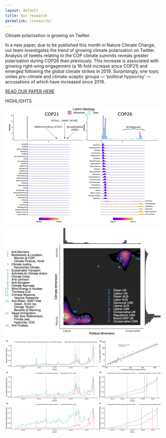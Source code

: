 ```yaml
---
layout: default
title: Our research
permalink: /research/
---
```


Climate polarisation is growing on Twitter.

In a new paper, due to be published this month in Nature Climate Change, our team investigates the trend of growing climate polarisation on Twitter.
Analysis of tweets relating to the COP climate summits reveals greater polarisation during COP26 than previously. This increase is associated with growing right-wing engagement (a 16-fold increase since COP21) and emerged following the global climate strikes in 2019. Surprisingly, one topic unites pro-climate and climate-sceptic groups — ‘political hypocrisy’ — accusations of which have increased since 2019.

<a class="center button" href="https://www.researchgate.net/profile/Max-Falkenberg-2/publication/357267721_Growing_climate_polarisation_on_social_media/links/631b60de0a70852150df982c/Growing-climate-polarisation-on-social-media.pdf" target="_blank">READ OUR PAPER HERE</a>

HIGHLIGHTS

![](/assets/graph/figure2.png)

![](/assets/graph/figure4.png)

![](/assets/graph/hypocrisy.png)

